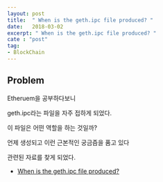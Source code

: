 ```yaml
---
layout: post
title:  " When is the geth.ipc file produced? "
date:   2018-03-02
excerpt: " When is the geth.ipc file produced? "
cate : "post"
tag:
- BlockChain
---
```


## Problem

Etheruem을 공부하다보니

geth.ipc라는 파일을 자주 접하게 되었다.

이 파일은 어떤 역할을 하는 것일까?

언제 생성되고 이런 근본적인 궁금즘을 품고 있다

관련된 자료를 찾게 되었다.

* [When is the geth.ipc file produced?](https://ethereum.stackexchange.com/questions/1492/when-is-the-geth-ipc-file-produced)